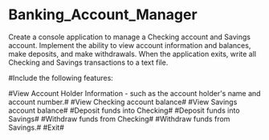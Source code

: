 # Banking_Account_Manager
Create a console application to manage a Checking account and Savings account. Implement the ability to view account information and balances, make deposits, and make withdrawals.
When the application exits, write all Checking and Savings transactions to a text file.

#Include the following features:

#View Account Holder Information - such as the account holder's name and account number.#
#View Checking account balance#
#View Savings account balance#
#Deposit funds into Checking#
#Deposit funds into Savings#
#Withdraw funds from Checking#
#Withdraw funds from Savings.#
#Exit#

